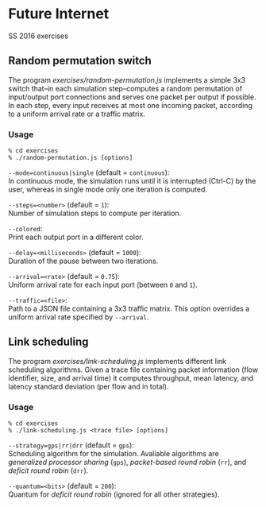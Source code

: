# Future Internet

SS 2016 exercises

## Random permutation switch

The program *exercises/random-permutation.js* implements a simple 3x3 switch
that–in each simulation step–computes a random permutation of input/output port
connections and serves one packet per output if possible. In each step, every
input receives at most one incoming packet, according to a uniform arrival rate
or a traffic matrix.

### Usage

```
% cd exercises
% ./random-permutation.js [options]
```

`--mode=continuous|single` (default = `continuous`):  
In continuous mode, the simulation runs until it is interrupted (Ctrl-C) by the
user, whereas in single mode only one iteration is computed.

`--steps=<number>` (default = `1`):  
Number of simulation steps to compute per iteration.

`--colored`:  
Print each output port in a different color.

`--delay=<milliseconds>` (default = `1000`):  
Duration of the pause between two iterations.

`--arrival=<rate>` (default = `0.75`):  
Uniform arrival rate for each input port (between `0` and `1`).

`--traffic=<file>`:  
Path to a JSON file containing a 3x3 traffic matrix. This option overrides a
uniform arrival rate specified by `--arrival`.

## Link scheduling

The program *exercises/link-scheduling.js* implements different link scheduling
algorithms. Given a trace file containing packet information (flow identifier,
size, and arrival time) it computes throughput, mean latency, and latency
standard deviation (per flow and in total).

### Usage

```
% cd exercises
% ./link-scheduling.js <trace file> [options]
```

`--strategy=gps|rr|drr` (default = `gps`):  
Scheduling algorithm for the simulation. Avaliable algorithms are
*generalized processor sharing* (`gps`), *packet-based round robin* (`rr`),
and *deficit round robin* (`drr`).

`--quantum=<bits>` (default = `200`):  
Quantum for *deficit round robin* (ignored for all other strategies).
